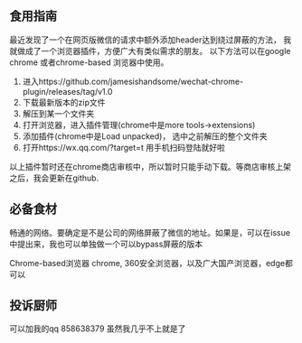 ## 食用指南

最近发现了一个在网页版微信的请求中额外添加header达到绕过屏蔽的方法，
我就做成了一个浏览器插件，方便广大有类似需求的朋友。
以下方法可以在google chrome 或者chrome-based 浏览器中使用。
1. 进入https://github.com/jamesishandsome/wechat-chrome-plugin/releases/tag/v1.0
2. 下载最新版本的zip文件
3. 解压到某一个文件夹
4. 打开浏览器，进入插件管理(chrome中是more tools->extensions)
5. 添加插件(chrome中是Load unpacked)， 选中之前解压的整个文件夹
6. 打开https://wx.qq.com/?target=t 用手机扫码登陆就好啦

以上插件暂时还在chrome商店审核中，所以暂时只能手动下载。等商店审核上架之后，我会更新在github.

## 必备食材
畅通的网络。要确定是不是公司的网络屏蔽了微信的地址。如果是，可以在issue中提出来，我也可以单独做一个可以bypass屏蔽的版本

Chrome-based浏览器 chrome, 360安全浏览器，以及广大国产浏览器，edge都可以

## 投诉厨师
可以加我的qq 858638379 虽然我几乎不上就是了
